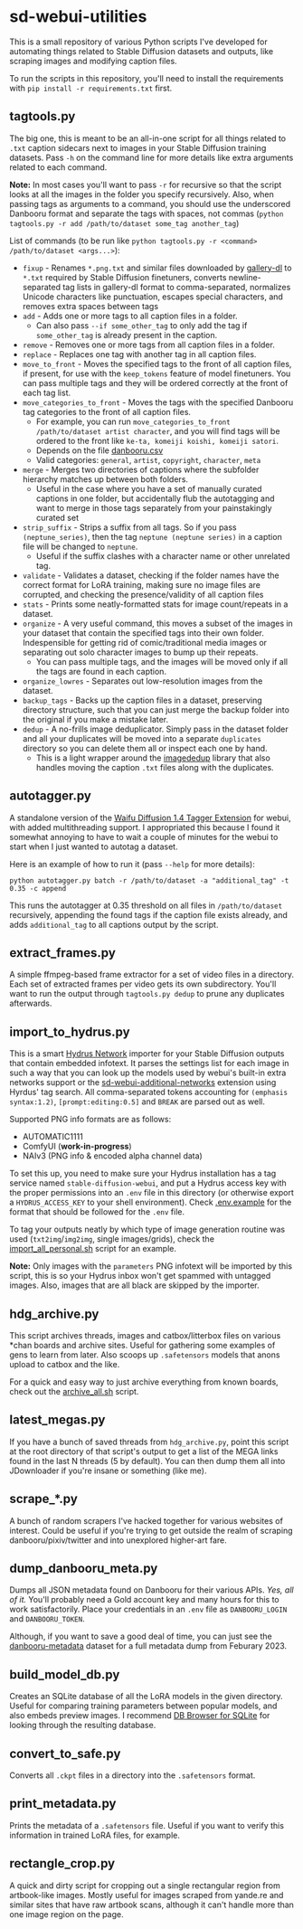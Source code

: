 # sd-webui-utilities

This is a small repository of various Python scripts I've developed for automating things related to Stable Diffusion datasets and outputs, like scraping images and modifying caption files.

To run the scripts in this repository, you'll need to install the requirements with `pip install -r requirements.txt` first.

## tagtools.py

The big one, this is meant to be an all-in-one script for all things related to `.txt` caption sidecars next to images in your Stable Diffusion training datasets. Pass `-h` on the command line for more details like extra arguments related to each command.

**Note:** In most cases you'll want to pass `-r` for recursive so that the script looks at all the images in the folder you specify recursively. Also, when passing tags as arguments to a command, you should use the underscored Danbooru format and separate the tags with spaces, not commas (`python tagtools.py -r add /path/to/dataset some_tag another_tag`)

List of commands (to be run like `python tagtools.py -r <command> /path/to/dataset <args...>`):

- `fixup` - Renames `*.png.txt` and similar files downloaded by [gallery-dl](https://github.com/mikf/gallery-dl) to `*.txt` required by Stable Diffusion finetuners, converts newline-separated tag lists in gallery-dl format to comma-separated, normalizes Unicode characters like punctuation, escapes special characters, and removes extra spaces between tags
- `add` - Adds one or more tags to all caption files in a folder.
  + Can also pass `--if some_other_tag` to only add the tag if `some_other_tag` is already present in the caption.
- `remove` - Removes one or more tags from all caption files in a folder.
- `replace` - Replaces one tag with another tag in all caption files.
- `move_to_front` - Moves the specified tags to the front of all caption files, if present, for use with the `keep_tokens` feature of model finetuners. You can pass multiple tags and they will be ordered correctly at the front of each tag list.
- `move_categories_to_front` - Moves the tags with the specified Danbooru tag categories to the front of all caption files.
  + For example, you can run `move_categories_to_front /path/to/dataset artist character`, and you will find tags will be ordered to the front like `ke-ta, komeiji koishi, komeiji satori`.
  + Depends on the file [danbooru.csv](https://github.com/arenatemp/sd-tagging-helper/blob/master/danbooru.csv)
  + Valid categories: `general`, `artist`, `copyright`, `character`, `meta`
- `merge` - Merges two directories of captions where the subfolder hierarchy matches up between both folders.
  + Useful in the case where you have a set of manually curated captions in one folder, but accidentally flub the autotagging and want to merge in those tags separately from your painstakingly curated set
- `strip_suffix` - Strips a suffix from all tags. So if you pass `(neptune_series)`, then the tag `neptune (neptune series)` in a caption file will be changed to `neptune`.
  + Useful if the suffix clashes with a character name or other unrelated tag.
- `validate` - Validates a dataset, checking if the folder names have the correct format for LoRA training, making sure no image files are corrupted, and checking the presence/validity of all caption files
- `stats` - Prints some neatly-formatted stats for image count/repeats in a dataset.
- `organize` - A very useful command, this moves a subset of the images in your dataset that contain the specified tags into their own folder. Indespensible for getting rid of comic/traditional media images or separating out solo character images to bump up their repeats.
  + You can pass multiple tags, and the images will be moved only if all the tags are found in each caption.
- `organize_lowres` - Separates out low-resolution images from the dataset.
- `backup_tags` - Backs up the caption files in a dataset, preserving directory structure, such that you can just merge the backup folder into the original if you make a mistake later.
- `dedup` - A no-frills image deduplicator. Simply pass in the dataset folder and all your duplicates will be moved into a separate `duplicates` directory so you can delete them all or inspect each one by hand.
  + This is a light wrapper around the [imagededup](https://github.com/idealo/imagededup) library that also handles moving the caption `.txt` files along with the duplicates.
  
## autotagger.py

A standalone version of the [Waifu Diffusion 1.4 Tagger Extension](https://github.com/toriato/stable-diffusion-webui-wd14-tagger) for webui, with added multithreading support. I appropriated this because I found it somewhat annoying to have to wait a couple of minutes for the webui to start when I just wanted to autotag a dataset.

Here is an example of how to run it (pass `--help` for more details):

```
python autotagger.py batch -r /path/to/dataset -a "additional_tag" -t 0.35 -c append
```

This runs the autotagger at 0.35 threshold on all files in `/path/to/dataset` recursively, appending the found tags if the caption file exists already, and adds `additional_tag` to all captions output by the script.

## extract_frames.py

A simple ffmpeg-based frame extractor for a set of video files in a directory. Each set of extracted frames per video gets its own subdirectory. You'll want to run the output through `tagtools.py dedup` to prune any duplicates afterwards.

## import_to_hydrus.py

This is a smart [Hydrus Network](https://hydrusnetwork.github.io/hydrus/index.html) importer for your Stable Diffusion outputs that contain embedded infotext. It parses the settings list for each image in such a way that you can look up the models used by webui's built-in extra networks support or the [sd-webui-additional-networks](https://github.com/kohya-ss/sd-webui-additional-networks) extension using Hyrdus' tag search. All comma-separated tokens accounting for `(emphasis syntax:1.2)`, `[prompt:editing:0.5]` and `BREAK` are parsed out as well.

Supported PNG info formats are as follows:

- AUTOMATIC1111
- ComfyUI (**work-in-progress**)
- NAIv3 (PNG info & encoded alpha channel data)

To set this up, you need to make sure your Hydrus installation has a tag service named `stable-diffusion-webui`, and put a Hydrus access key with the proper permissions into an `.env` file in this directory (or otherwise export a `HYDRUS_ACCESS_KEY` to your shell environment). Check [.env.example](./.env.example) for the format that should be followed for the `.env` file.

To tag your outputs neatly by which type of image generation routine was used (`txt2img`/`img2img`, single images/grids), check the [import_all_personal.sh](./import_all_personal.sh) script for an example.

**Note:** Only images with the `parameters` PNG infotext will be imported by this script, this is so your Hydrus inbox won't get spammed with untagged images. Also, images that are all black are skipped by the importer.

## hdg_archive.py

This script archives threads, images and catbox/litterbox files on various \*chan boards and archive sites. Useful for gathering some examples of gens to learn from later. Also scoops up `.safetensors` models that anons upload to catbox and the like.

For a quick and easy way to just archive everything from known boards, check out the [archive_all.sh](./archive_all.sh) script.

## latest_megas.py

If you have a bunch of saved threads from `hdg_archive.py`, point this script at the root directory of that script's output to get a list of the MEGA links found in the last N threads (5 by default). You can then dump them all into JDownloader if you're insane or something (like me).

## scrape_\*.py

A bunch of random scrapers I've hacked together for various websites of interest. Could be useful if you're trying to get outside the realm of scraping danbooru/pixiv/twitter and into unexplored higher-art fare.

## dump_danbooru_meta.py

Dumps all JSON metadata found on Danbooru for their various APIs. *Yes, all of it.* You'll probably need a Gold account key and many hours for this to work satisfactorily. Place your credentials in an `.env` file as `DANBOORU_LOGIN` and `DANBOORU_TOKEN`.

Although, if you want to save a good deal of time, you can just see the [danbooru-metadata](https://huggingface.co/datasets/stma/danbooru-metadata) dataset for a full metadata dump from Feburary 2023.

## build_model_db.py

Creates an SQLite database of all the LoRA models in the given directory. Useful for comparing training parameters between popular models, and also embeds preview images. I recommend [DB Browser for SQLite](https://github.com/sqlitebrowser/sqlitebrowser) for looking through the resulting database.

## convert_to_safe.py

Converts all `.ckpt` files in a directory into the `.safetensors` format.

## print_metadata.py

Prints the metadata of a `.safetensors` file. Useful if you want to verify this information in trained LoRA files, for example.

## rectangle_crop.py

A quick and dirty script for cropping out a single rectangular region from artbook-like images. Mostly useful for images scraped from yande.re and similar sites that have raw artbook scans, although it can't handle more than one image region on the page.
